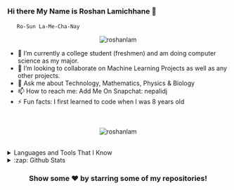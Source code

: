 ### Hi there My Name is Roshan Lamichhane 👋
       Ro-Sun La-Me-Cha-Nay

<p align="center"> <img src="https://komarev.com/ghpvc/?username=roshanlam&label=Views&color=blue&style=plastic" alt="roshanlam" /> </p>

- 🏫 I’m currently a college student (freshmen) and am doing computer science as my major.
- 👯 I’m looking to collaborate on Machine Learning Projects as well as any other projects.
- 💬 Ask me about Technology, Mathematics, Physics & Biology 
- 📫 How to reach me: Add Me On Snapchat: nepalidj
- ⚡ Fun facts: I first learned to code when I was 8 years old

<br />
<p align="center"> <a><img src="https://github-profile-trophy.vercel.app/?username=roshanlam" alt="roshanlam" /></a> </p>
<br />
<details>
  <summary>Languages and Tools That I Know</summary>
<code><img height="50" src="https://www.vectorlogo.zone/logos/python/python-ar21.svg"></code>
<code><img height="50" src="https://www.vectorlogo.zone/logos/djangoproject/djangoproject-ar21.svg"></code>
<code><img height="50" src="https://www.vectorlogo.zone/logos/pocoo_flask/pocoo_flask-ar21.svg"></code>
<code><img height="50" src="https://www.vectorlogo.zone/logos/php/php-horizontal.svg"></code>
<code><img height="50" src="https://www.vectorlogo.zone/logos/nodejs/nodejs-horizontal.svg"></code>
<code><img height="50" src="https://www.vectorlogo.zone/logos/socketio/socketio-ar21.svg"></code>
<code><img height="50" src="https://www.vectorlogo.zone/logos/postgresql/postgresql-horizontal.svg"></code>
<code><img height="50" src="https://www.vectorlogo.zone/logos/mysql/mysql-horizontal.svg"></code>
<code><img height="50" src="https://www.vectorlogo.zone/logos/sqlite/sqlite-ar21.svg"></code>
<code><img height="50" src="https://www.vectorlogo.zone/logos/github/github-ar21.svg"></code>
<code><img height="50" src="https://www.vectorlogo.zone/logos/git-scm/git-scm-ar21.svg"></code>
<code><img height="50" src="https://www.vectorlogo.zone/logos/apache/apache-official.svg"></code>
<code><img height="50" src="https://www.vectorlogo.zone/logos/linux/linux-ar21.svg"></code>
<code><img height="50" src="https://www.vectorlogo.zone/logos/ubuntu/ubuntu-ar21.svg"></code>
<code><img height="50" src="https://www.vectorlogo.zone/logos/raspberrypi/raspberrypi-ar21.svg"></code>
<code><img height="50" src="https://www.vectorlogo.zone/logos/gnu_bash/gnu_bash-ar21.svg"></code>
<code><img height="50" src="https://www.vectorlogo.zone/logos/android/android-ar21.svg"></code>
<code><img height="50" src="https://www.vectorlogo.zone/logos/dartlang/dartlang-ar21.svg"></code>
<code><img height="50" src="https://www.vectorlogo.zone/logos/docker/docker-ar21.svg"></code>
<code><img height="50" src="https://www.vectorlogo.zone/logos/digitalocean/digitalocean-ar21.svg"></code>
<code><img height="50" src="https://www.vectorlogo.zone/logos/electronjs/electronjs-ar21.svg"></code>
<code><img height="50" src="https://www.vectorlogo.zone/logos/elixir-lang/elixir-lang-ar21.svg"></code>
<code><img height="50" src="https://www.vectorlogo.zone/logos/ethereum/ethereum-ar21.svg"></code>
<code><img height="50" src="https://www.vectorlogo.zone/logos/firebase/firebase-ar21.svg"></code>
<code><img height="50" src="https://www.vectorlogo.zone/logos/flutterio/flutterio-ar21.svg"></code>
<code><img height="50" src="https://www.vectorlogo.zone/logos/font-awesome/font-awesome-ar21.svg"></code>
<code><img height="50" src="https://www.vectorlogo.zone/logos/expressjs/expressjs-ar21.svg"></code>
<code><img height="50" src="https://www.vectorlogo.zone/logos/gimp/gimp-ar21.svg"></code>
<code><img height="50" src="https://www.vectorlogo.zone/logos/golang/golang-ar21.svg"></code>
<code><img height="50" src="https://www.vectorlogo.zone/logos/adobe_illustrator/adobe_illustrator-ar21.svg"></code>
<code><img height="50" src="https://www.vectorlogo.zone/logos/graphql/graphql-ar21.svg"></code>
<code><img height="50" src="https://www.vectorlogo.zone/logos/jquery/jquery-ar21.svg"></code>
<code><img height="50" src="https://www.vectorlogo.zone/logos/julialang/julialang-ar21.svg"></code>
<code><img height="50" src="https://www.vectorlogo.zone/logos/kaggle/kaggle-ar21.svg"></code>
<code><img height="50" src="https://www.vectorlogo.zone/logos/jupyter/jupyter-ar21.svg"></code>
<code><img height="50" src="https://www.vectorlogo.zone/logos/json/json-ar21.svg"></code>
<code><img height="50" src="https://www.vectorlogo.zone/logos/kotlinlang/kotlinlang-ar21.svg"></code>
<code><img height="50" src="https://www.vectorlogo.zone/logos/nginx/nginx-ar21.svg"></code>
<code><img height="50" src="https://www.vectorlogo.zone/logos/numpy/numpy-ar21.svg"></code>
<code><img height="50" src="https://www.vectorlogo.zone/logos/npmjs/npmjs-ar21.svg"></code>
<code><img height="50" src="https://www.vectorlogo.zone/logos/swift/swift-ar21.svg"></code>
<code><img height="50" src="https://www.vectorlogo.zone/logos/slack/slack-ar21.svg"></code>
<code><img height="50" src="https://www.vectorlogo.zone/logos/tensorflow/tensorflow-ar21.svg"></code>
<code><img height="50" src="https://www.vectorlogo.zone/logos/twilio/twilio-ar21.svg"></code>
<code><img height="50" src="https://www.vectorlogo.zone/logos/vim/vim-ar21.svg"></code>
<code><img height="50" src="https://www.vectorlogo.zone/logos/unity3d/unity3d-ar21.svg"></code>
<code><img height="50" src="https://www.vectorlogo.zone/logos/virtualbox/virtualbox-ar21.svg"></code>
<code><img height="50" src="https://www.vectorlogo.zone/logos/torproject/torproject-ar21.svg"></code>
<code><img height="50" src="https://www.vectorlogo.zone/logos/wordpress/wordpress-ar21.svg"></code>
<code><img height="50" src="https://github.com/gilbarbara/logos/blob/master/logos/c-sharp.svg"></code>
<code><img height="50" src="https://github.com/valohai/ml-logos/blob/master/sympy.svg"></code>
<code><img height="50" src="https://github.com/valohai/ml-logos/blob/master/keras.svg"></code>
<code><img height="50" src="https://github.com/rdimascio/icons/blob/master/icons/color/photoshop.svg"></code>
<code><img height="50" src="https://github.com/detain/svg-logos/blob/master/svg/adobe-xd.svg"></code>
<code><img height="50" src="https://www.vectorlogo.zone/logos/opencv/opencv-ar21.svg"></code>
<code><img height="50" src="https://www.vectorlogo.zone/logos/java/java-ar21.svg"></code>
<code><img height="50" src="https://www.vectorlogo.zone/logos/javascript/javascript-ar21.svg"></code>
<code><img height="50" src="https://www.vectorlogo.zone/logos/typescriptlang/typescriptlang-ar21.svg"></code>
<code><img height="50" src="https://www.vectorlogo.zone/logos/pytorch/pytorch-ar21.svg"></code>
<code><img height="50" src="https://github.com/valohai/ml-logos/blob/master/pandas.svg"></code>
<code><img height="50" src="https://github.com/valohai/ml-logos/blob/master/scipy.svg"></code>
<code><img height="50" src="https://github.com/valohai/ml-logos/blob/master/matplotlib.svg"></code>
</details>

<details>
  <summary>:zap: Github Stats</summary>
<div algin="center">
<img alt="Roshan's Github Stats" align="left" src="https://github-readme-stats.codestackr.vercel.app/api?username=roshanlam&show_icons=true&theme=radical&hide_border=true" />
       
[![Top Langs](https://github-readme-stats.vercel.app/api/top-langs/?username=roshanlam)](https://github.com/roshanlam/github-readme-stats)
</div>
</details>

<div align="center">

### Show some ❤️ by starring some of my repositories!

</div>
